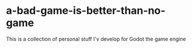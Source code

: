 # a-bad-game-is-better-than-no-game
This is a collection of personal stuff I'v develop for Godot the game engine
